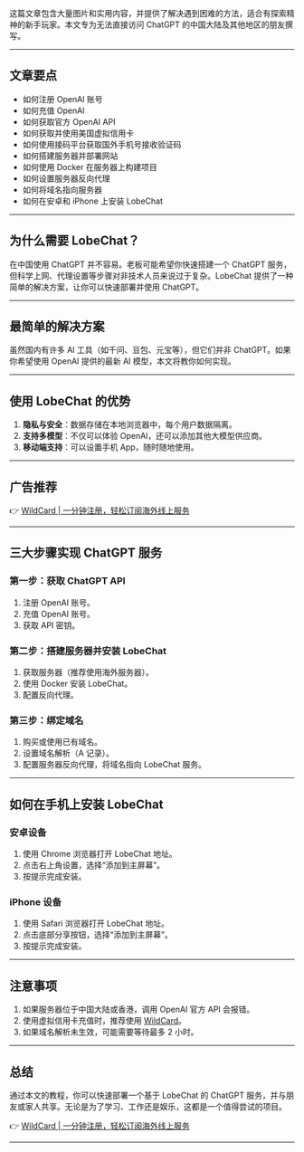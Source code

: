 这篇文章包含大量图片和实用内容，并提供了解决遇到困难的方法，适合有探索精神的新手玩家。本文专为无法直接访问 ChatGPT 的中国大陆及其他地区的朋友撰写。

---

## 文章要点

- 如何注册 OpenAI 账号
- 如何充值 OpenAI
- 如何获取官方 OpenAI API
- 如何获取并使用美国虚拟信用卡
- 如何使用接码平台获取国外手机号接收验证码
- 如何搭建服务器并部署网站
- 如何使用 Docker 在服务器上构建项目
- 如何设置服务器反向代理
- 如何将域名指向服务器
- 如何在安卓和 iPhone 上安装 LobeChat

---

## 为什么需要 LobeChat？

在中国使用 ChatGPT 并不容易。老板可能希望你快速搭建一个 ChatGPT 服务，但科学上网、代理设置等步骤对非技术人员来说过于复杂。LobeChat 提供了一种简单的解决方案，让你可以快速部署并使用 ChatGPT。

---

## 最简单的解决方案

虽然国内有许多 AI 工具（如千问、豆包、元宝等），但它们并非 ChatGPT。如果你希望使用 OpenAI 提供的最新 AI 模型，本文将教你如何实现。

---

## 使用 LobeChat 的优势

1. **隐私与安全**：数据存储在本地浏览器中，每个用户数据隔离。
2. **支持多模型**：不仅可以体验 OpenAI，还可以添加其他大模型供应商。
3. **移动端支持**：可以设置手机 App，随时随地使用。

---

## 广告推荐

👉 [WildCard | 一分钟注册，轻松订阅海外线上服务](https://bit.ly/bewildcard)

---

## 三大步骤实现 ChatGPT 服务

### 第一步：获取 ChatGPT API
1. 注册 OpenAI 账号。
2. 充值 OpenAI 账号。
3. 获取 API 密钥。

### 第二步：搭建服务器并安装 LobeChat
1. 获取服务器（推荐使用海外服务器）。
2. 使用 Docker 安装 LobeChat。
3. 配置反向代理。

### 第三步：绑定域名
1. 购买或使用已有域名。
2. 设置域名解析（A 记录）。
3. 配置服务器反向代理，将域名指向 LobeChat 服务。

---

## 如何在手机上安装 LobeChat

### 安卓设备
1. 使用 Chrome 浏览器打开 LobeChat 地址。
2. 点击右上角设置，选择“添加到主屏幕”。
3. 按提示完成安装。

### iPhone 设备
1. 使用 Safari 浏览器打开 LobeChat 地址。
2. 点击底部分享按钮，选择“添加到主屏幕”。
3. 按提示完成安装。

---

## 注意事项

1. 如果服务器位于中国大陆或香港，调用 OpenAI 官方 API 会报错。
2. 使用虚拟信用卡充值时，推荐使用 [WildCard](https://bit.ly/bewildcard)。
3. 如果域名解析未生效，可能需要等待最多 2 小时。

---

## 总结

通过本文的教程，你可以快速部署一个基于 LobeChat 的 ChatGPT 服务，并与朋友或家人共享。无论是为了学习、工作还是娱乐，这都是一个值得尝试的项目。

👉 [WildCard | 一分钟注册，轻松订阅海外线上服务](https://bit.ly/bewildcard)

---